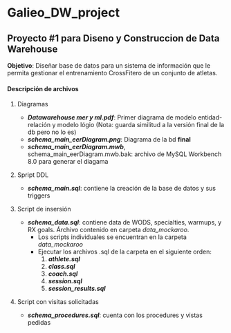 # Galieo_DW_project
## Proyecto #1 para Diseno y Construccion de Data Warehouse

**Objetivo**: Diseñar base de datos para un sistema de información que le permita gestionar el entrenamiento CrossFitero de un conjunto de atletas.

#### Descripción de archivos

1. Diagramas
	-  ***Datawarehouse mer y ml.pdf***: Primer diagrama de modelo entidad-relación y modelo lógio (Nota: guarda similitud a la versión final de la db pero no lo es)
	- ***schema_main_eerDiagram.png***: Diagrama de la bd **final**
	- ***schema_main_eerDiagram.mwb***, schema_main_eerDiagram.mwb.bak: archivo de MySQL Workbench 8.0 para generar el diagama
2. Spript DDL
	- ***schema_main.sql***: contiene la creación de la base de datos y sus triggers
3. Script de insersión
	- ***schema_data.sql***: contiene data de WODS, specialties, warmups, y RX goals. Árchivo contenido en carpeta *data_mockaroo*.
		- Los scripts individuales se encuentran en la carpeta *data_mockaroo* 
		- Ejecutar los archivos .sql de la carpeta en el siguiente orden:
			1) ***athlete.sql***
			2) ***class.sql***
			3) ***coach.sql***
			4) ***session.sql***
			5) ***session_results.sql***

4. Script con visitas solicitadas 
	- ***schema_procedures.sql***: cuenta con los procedures y vistas pedidas